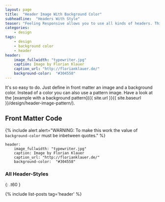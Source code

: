 ```yaml
---
layout: page
title:  "Header Image With Background Color"
subheadline:  "Headers With Style"
teaser: "Feeling Responsive allows you to use all kinds of headers. This example shows a header image with a defined background color via front matter."
categories:
    - design
tags:
    - design
    - background color
    - header
header:
    image_fullwidth: "typewriter.jpg"
    caption: Image by Florian Klauer
    caption_url: "http://florianklauer.de/"
    background-color:  "#304558"
---
```

It's so easy to do. Just define in front matter an image and a background color. Instead of a color you can also use a pattern image. Have a look at the [example with a background pattern]({{ site.url }}{{ site.baseurl }}/design/header-image-pattern/).
<!--more-->


## Front Matter Code

{% include alert alert="WARNING: To make this work the value of `background-color` must be inbetween quotes." %}

~~~
header:
    image_fullwidth: "typewriter.jpg"
    caption: Image by Florian Klauer
    caption_url: "http://florianklauer.de/"
    background-color:  "#304558"
~~~


### All Header-Styles 
{: .t60 }

{% include list-posts tag='header' %}